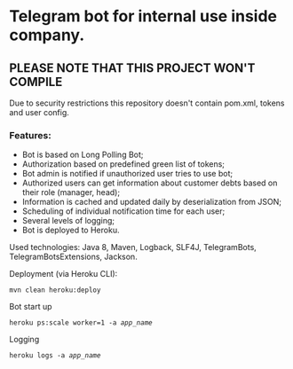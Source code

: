 # Telegram bot for internal use inside company.

## PLEASE NOTE THAT THIS PROJECT WON'T COMPILE
Due to security restrictions this repository doesn't contain pom.xml, tokens and user config.

### Features:
- Bot is based on Long Polling Bot;
- Authorization based on predefined green list of tokens;
- Bot admin is notified if unauthorized user tries to use bot;
- Authorized users can get information about customer debts based on their role (manager, head);
- Information is cached and updated daily by deserialization from JSON;
- Scheduling of individual notification time for each user;
- Several levels of logging;
- Bot is deployed to Heroku.

Used technologies: Java 8, Maven, Logback, SLF4J, TelegramBots, TelegramBotsExtensions, Jackson.

Deployment (via Heroku CLI):

<code>mvn clean heroku:deploy</code>

Bot start up

<code>heroku ps:scale worker=1 -a *app_name*</code>

Logging

<code>heroku logs -a *app_name*</code>
